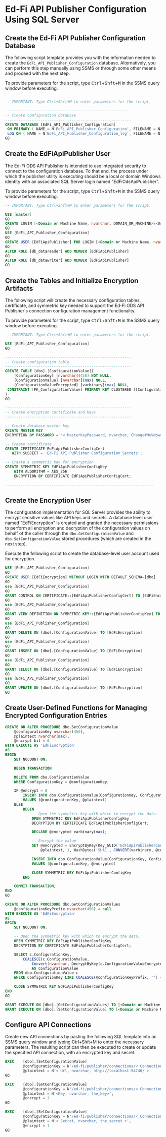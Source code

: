 # Ed-Fi API Publisher Configuration Using SQL Server

## Create the Ed-Fi API Publisher Configuration Database

The following script template provides you with the information needed to create the `EdFi_API_Publisher_Configuration` database. Alternatively, you can perform this step manually using SSMS or through some other means and proceed with the next step.

To provide parameters for the script, type <kbd>Ctrl</kbd>+<kbd>Shft</kbd>+<kbd>M</kbd> in the SSMS query window before executing.

```sql

-- IMPORTANT: Type Ctrl+Shft+M to enter parameters for the script.

---------------------------------------------------------
-- Create configuration database
---------------------------------------------------------
CREATE DATABASE [EdFi_API_Publisher_Configuration]
 ON PRIMARY ( NAME = N'EdFi_API_Publisher_Configuration', FILENAME = N'< DataFilePath, nvarchar, C:\MSSQL\MSSQL14.MSSQLSERVER\MSSQL\DATA\EdFi_API_Publisher_Configuration.mdf >' )
 LOG ON ( NAME = N'EdFi_API_Publisher_Configuration_log', FILENAME = N'< LogFilePath, nvarchar, C:\MSSQL\MSSQL14.MSSQLSERVER\MSSQL\DATA\EdFi_API_Publisher_Configuration_log.ldf >')
GO
```

## Create the EdFiApiPublisher User
The Ed-Fi ODS API Publisher is intended to use integrated security to connect to the configuration database. To that end, the process under which the publisher utility is executing should be a local or domain Windows identity with an associated SQL Server login named "EdFiOdsApiPublisher".

To provide parameters for the script, type <kbd>Ctrl</kbd>+<kbd>Shft</kbd>+<kbd>M</kbd> in the SSMS query window before executing.

```sql
-- IMPORTANT: Type Ctrl+Shft+M to enter parameters for the script.

USE [master]
GO
CREATE LOGIN [<Domain or Machine Name, nvarchar, DOMAIN_OR_MACHINE>\<User Name, nvarchar, WindowsUserName>] FROM WINDOWS WITH DEFAULT_DATABASE=[EdFi_API_Publisher_Configuration]
GO
USE [EdFi_API_Publisher_Configuration]
GO
CREATE USER [EdFiApiPublisher] FOR LOGIN [<Domain or Machine Name, nvarchar, DOMAIN_OR_MACHINE>\<User Name, nvarchar, WindowsUserName>]
GO
ALTER ROLE [db_datareader] ADD MEMBER [EdFiApiPublisher]
GO
ALTER ROLE [db_datawriter] ADD MEMBER [EdFiApiPublisher]
GO
```

## Create the Tables and Initialize Encryption Artifacts
The following script will create the necessary configuration tables, certificate, and symmetric key needed to support the Ed-Fi ODS API Publisher's connection configuration management functionality.

To provide parameters for the script, type <kbd>Ctrl</kbd>+<kbd>Shft</kbd>+<kbd>M</kbd> in the SSMS query window before executing.

```sql
-- IMPORTANT: Type Ctrl+Shft+M to enter parameters for the script.

USE [EdFi_API_Publisher_Configuration]
GO

---------------------------------------------------------
-- Create configuration table
---------------------------------------------------------
CREATE TABLE [dbo].[ConfigurationValue](
	[ConfigurationKey] [nvarchar](450) NOT NULL,
	[ConfigurationValue] [nvarchar](max) NULL,
	[ConfigurationValueEncrypted] [varbinary](max) NULL,
 CONSTRAINT [PK_ConfigurationValue] PRIMARY KEY CLUSTERED ([ConfigurationKey] ASC)
)
GO

---------------------------------------------------------
-- Create encryption certificate and keys
---------------------------------------------------------

-- Create database master key
CREATE MASTER KEY 
ENCRYPTION BY PASSWORD = '< MasterKeyPassword, nvarchar, Change#Me%Now>';

-- Create certificate
CREATE CERTIFICATE EdFiApiPublisherConfigCert
   WITH SUBJECT = 'Ed-Fi API Publisher Configuration Secrets';  

-- Create a symmetric key for encryption
CREATE SYMMETRIC KEY EdFiApiPublisherConfigKey
    WITH ALGORITHM = AES_256  
    ENCRYPTION BY CERTIFICATE EdFiApiPublisherConfigCert;  

-------------------------------------------------------------------
```

## Create the Encryption User
The configuration implementation for SQL Server provides the ability to encrypt sensitive values like API keys and secrets. A database level user named "EdFiEncryption" is created and granted the necessary permissions to perform all encryption and decryption of the configuration values on behalf of the caller through the `dbo.GetConfigurationValue` and `dbo.SetConfigurationValue` stored procedures (which are created in the next step).

Execute the following script to create the database-level user account used for encryption.

```sql
USE [EdFi_API_Publisher_Configuration]
GO
CREATE USER [EdFiEncryption] WITHOUT LOGIN WITH DEFAULT_SCHEMA=[dbo]
GO
use [EdFi_API_Publisher_Configuration]
GO
GRANT CONTROL ON CERTIFICATE::[EdFiApiPublisherConfigCert] TO [EdFiEncryption]
GO
use [EdFi_API_Publisher_Configuration]
GO
GRANT VIEW DEFINITION ON SYMMETRIC KEY::[EdFiApiPublisherConfigKey] TO [EdFiEncryption]
GO
use [EdFi_API_Publisher_Configuration]
GO
GRANT DELETE ON [dbo].[ConfigurationValue] TO [EdFiEncryption]
GO
use [EdFi_API_Publisher_Configuration]
GO
GRANT INSERT ON [dbo].[ConfigurationValue] TO [EdFiEncryption]
GO
use [EdFi_API_Publisher_Configuration]
GO
GRANT SELECT ON [dbo].[ConfigurationValue] TO [EdFiEncryption]
GO
use [EdFi_API_Publisher_Configuration]
GO
GRANT UPDATE ON [dbo].[ConfigurationValue] TO [EdFiEncryption]
GO
```

## Create User-Defined Functions for Managing Encrypted Configuration Entries

```sql
CREATE OR ALTER PROCEDURE dbo.SetConfigurationValue 
	@configurationKey nvarchar(450), 
	@plaintext nvarchar(max),
	@encrypt bit = 0
WITH EXECUTE AS 'EdFiEncryption'
AS
BEGIN
	SET NOCOUNT ON;

	BEGIN TRANSACTION

	DELETE FROM dbo.ConfigurationValue
	WHERE ConfigurationKey = @configurationKey;

	IF @encrypt = 0
		INSERT INTO dbo.ConfigurationValue(ConfigurationKey, ConfigurationValue)
		VALUES (@configurationKey, @plaintext)
	ELSE
		BEGIN
			-- Open the symmetric key with which to encrypt the data.
			OPEN SYMMETRIC KEY EdFiApiPublisherConfigKey
			DECRYPTION BY CERTIFICATE EdFiApiPublisherConfigCert;

			DECLARE @encrypted varbinary(max);

			-- Encrypt the value
			SET @encrypted = EncryptByKey(Key_GUID('EdFiApiPublisherConfigKey'), 
				@plaintext, 1, HashBytes('SHA1', CONVERT(varbinary, @configurationKey)));

			INSERT INTO dbo.ConfigurationValue(ConfigurationKey, ConfigurationValueEncrypted)
			VALUES (@configurationKey, @encrypted)

			CLOSE SYMMETRIC KEY EdFiApiPublisherConfigKey
		END 

	COMMIT TRANSACTION;
END
GO

CREATE OR ALTER PROCEDURE dbo.GetConfigurationValues
	@configurationKeyPrefix nvarchar(450) = null
WITH EXECUTE AS 'EdFiEncryption'
AS
BEGIN
	SET NOCOUNT ON;

	-- Open the symmetric key with which to encrypt the data.
	OPEN SYMMETRIC KEY EdFiApiPublisherConfigKey
	DECRYPTION BY CERTIFICATE EdFiApiPublisherConfigCert;

	SELECT c.ConfigurationKey, 
		COALESCE(c.ConfigurationValue, 
			Convert(nvarchar, DecryptByKey(c.ConfigurationValueEncrypted, 1, HashBytes('SHA1', CONVERT(varbinary, c.ConfigurationKey)))))
			AS ConfigurationValue
	FROM dbo.ConfigurationValue c
	WHERE ConfigurationKey LIKE COALESCE(@configurationKeyPrefix, '') + '%'

	CLOSE SYMMETRIC KEY EdFiApiPublisherConfigKey
END
GO

GRANT EXECUTE ON [dbo].[GetConfigurationValues] TO [<Domain or Machine Name, nvarchar, DOMAIN_OR_MACHINE>\<User Name, nvarchar, EdFiApiPublisher>]
GRANT EXECUTE ON [dbo].[SetConfigurationValue] TO [<Domain or Machine Name, nvarchar, DOMAIN_OR_MACHINE>\<User Name, nvarchar, EdFiApiPublisher>]
```

## Configure API Connections

Create new API connections by pasting the following SQL template into an SSMS query window and typing Ctrl+Shft+M to enter the necessary parameters. The resulting script can then be executed to create or update the specified API connection, with an encrypted key and secret.

```sql
EXEC	[dbo].[SetConfigurationValue]
		@configurationKey = N'/ed-fi/publisher/connections/< ConnectionName, nvarchar, Name >/url',
		@plaintext = N'< Url, nvarchar, http://localhost:54746/ >'
GO

EXEC	[dbo].[SetConfigurationValue]
		@configurationKey = N'/ed-fi/publisher/connections/< ConnectionName, nvarchar, Name >/key',
		@plaintext = N'<Key, nvarchar, the_key>',
		@encrypt = 1
GO

EXEC	[dbo].[SetConfigurationValue]
		@configurationKey = N'/ed-fi/publisher/connections/< ConnectionName, nvarchar, Name >/secret',
		@plaintext = N'< Secret, nvarchar, the_secret >',
		@encrypt = 1
GO
```

